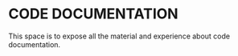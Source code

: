 # CODE DOCUMENTATION

This space is to expose all the material and experience about code documentation.

